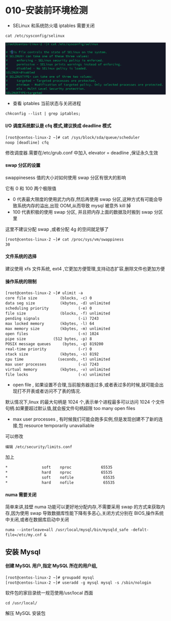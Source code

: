 # 010-安装前环境检测

- SELinux 和系统防火墙 iptables 需要关闭

```
cat /etc/sysconfig/selinux
```



![image-20200503164546630](../../../assets/image-20200503164546630.png)

- 查看 iptables 当前状态与关闭进程

```
chkconfig --list | grep iptables;
```

#### I/O 调度系统默认是 cfq 模式,建议换成 deadline 模式

```
[root@centos-linux-2 ~]# cat /sys/block/sda/queue/scheduler
noop [deadline] cfq 
```

修改调度器.需要在/etc/grub.conf 中加入 elevator = deadline ,保证永久生效

#### swap 分区的设置

swappinesess 值的大小对如何使用 swap 分区有很大的影响

它有 0 和 100 两个极限值

- 0 代表最大限度的使用武力内存,然后再使用 swap 分区,这种方式有可能会导致系统内存的溢出,出现 OOM,从而导致 mysql 被意外 kill 掉
- 100 代表积极的使用 swap 分区, 并且把内存上面的数据及时搬到 swap 分区里

这里不建议分配 swap ,或者分配 4g 的空间就足够了

```
[root@centos-linux-2 ~]# cat /proc/sys/vm/swappiness 
30
```

#### 文件系统的选择

建议使用 xfs 文件系统, ext4 ,它更加方便管理,支持动态扩容,删除文件也更加方便

#### 操作系统的限制

```shell
[root@centos-linux-2 ~]# ulimit -a
core file size          (blocks, -c) 0
data seg size           (kbytes, -d) unlimited
scheduling priority             (-e) 0
file size               (blocks, -f) unlimited
pending signals                 (-i) 7243
max locked memory       (kbytes, -l) 64
max memory size         (kbytes, -m) unlimited
open files                      (-n) 1024
pipe size            (512 bytes, -p) 8
POSIX message queues     (bytes, -q) 819200
real-time priority              (-r) 0
stack size              (kbytes, -s) 8192
cpu time               (seconds, -t) unlimited
max user processes              (-u) 7243
virtual memory          (kbytes, -v) unlimited
file locks                      (-x) unlimited
```

- open file , 如果设置不合理,当前服务器连过多,或者表过多的时候,就可能会出现打不开表或者访问不了表的情况.

默认情况下,linux 的最大句柄是 1024 个,表示单个进程最多可以访问 1024 个文件句柄.如果要超过默认值,就会报文件句柄超限 too many open files

- max user processes , 有时候我们可能会跑多实例,但是发现创建不了新的连接,包 resource temporarily unavailiable 

可以修改

```
编辑 /etc/security/limits.conf
```

加上

```
*               soft    nproc             65535
*               hard    nproc             65535
*               soft    nofile             65535
*               hard    nofile             65535
```

#### numa 需要关闭

简单来讲,挂壁 numa 功能可以更好地分配内存,不需要采用 swap 的方式来获取内存,因为使用 swap 导致数据库性能下降有多恶心,关闭方式分别在 BIOS,操作系统中关闭,或者在数据库启动中关闭

```
numa --interleave=all /usr/local/mysql/bin/mysqld_safe -defalt-file=/etc/my.cnf &
```

## 安装 Mysql

#### 创建 MySQL 用户,指定 MySQL 所在的用户组,

```
[root@centos-linux-2 ~]# groupadd mysql
[root@centos-linux-2 ~]# useradd -g mysql mysql -s /sbin/nologin
```

软件包的家目录统一规范使用/usr/local 西面

```
cd /usr/local/
```

解压 MySQL 安装包





